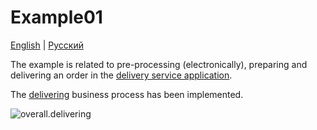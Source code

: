 # Example01

[English](README.md) | [Русский](README.ru.md)

The example is related to pre-processing (electronically), preparing and delivering an order in the [delivery service application](https://github.com/alexeysp11/delivery-service-csharp). 

The [delivering](https://github.com/alexeysp11/delivery-service-csharp/blob/main/docs/flowchartsteps/delivering/README.md) business process has been implemented.

![overall.delivering](https://github.com/alexeysp11/delivery-service-csharp/raw/main/docs/img/flowcharts/overall.delivering.png)
